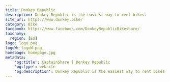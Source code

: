 ```yaml
---
title: Donkey Republic
description: Donkey Republic is the easiest way to rent bikes.
site_url: https://www.donkey.bike/
category: Bike
facebook: https://www.facebook.com/DonkeyRepublicBikeshare/
taxonomy:
  region: [EU]
logo: logo.png
logoW: logoW.png
homepage: homepage.jpg
metadata:
    'og:title': CaptainShare | Donkey Republic
    'og:type': website
    'og:description': Donkey Republic is the easiest way to rent bikes.
---
```

